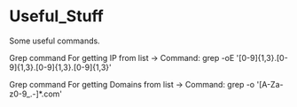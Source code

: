 # Useful_Stuff
Some useful commands.

Grep command For getting IP from list ->
Command: grep -oE '[0-9]{1,3}\.[0-9]{1,3}\.[0-9]{1,3}\.[0-9]{1,3}'

Grep command For getting Domains from list -> 
Command: grep -o '[A-Za-z0-9_\.-]*.com'
